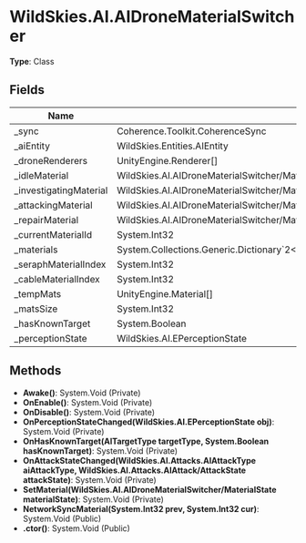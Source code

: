 ﻿# WildSkies.AI.AIDroneMaterialSwitcher

**Type**: Class

## Fields

| Name | Type | Access |
|------|------|--------|
| _sync | Coherence.Toolkit.CoherenceSync | Private |
| _aiEntity | WildSkies.Entities.AIEntity | Private |
| _droneRenderers | UnityEngine.Renderer[] | Private |
| _idleMaterial | WildSkies.AI.AIDroneMaterialSwitcher/MatGroup | Private |
| _investigatingMaterial | WildSkies.AI.AIDroneMaterialSwitcher/MatGroup | Private |
| _attackingMaterial | WildSkies.AI.AIDroneMaterialSwitcher/MatGroup | Private |
| _repairMaterial | WildSkies.AI.AIDroneMaterialSwitcher/MatGroup | Private |
| _currentMaterialId | System.Int32 | Public |
| _materials | System.Collections.Generic.Dictionary`2<WildSkies.AI.AIDroneMaterialSwitcher/MaterialState,WildSkies.AI.AIDroneMaterialSwitcher/MatGroup> | Private |
| _seraphMaterialIndex | System.Int32 | Private |
| _cableMaterialIndex | System.Int32 | Private |
| _tempMats | UnityEngine.Material[] | Private |
| _matsSize | System.Int32 | Private |
| _hasKnownTarget | System.Boolean | Private |
| _perceptionState | WildSkies.AI.EPerceptionState | Private |

## Methods

- **Awake()**: System.Void (Private)
- **OnEnable()**: System.Void (Private)
- **OnDisable()**: System.Void (Private)
- **OnPerceptionStateChanged(WildSkies.AI.EPerceptionState obj)**: System.Void (Private)
- **OnHasKnownTarget(AITargetType targetType, System.Boolean hasKnownTarget)**: System.Void (Private)
- **OnAttackStateChanged(WildSkies.AI.Attacks.AIAttackType aiAttackType, WildSkies.AI.Attacks.AIAttack/AttackState attackState)**: System.Void (Private)
- **SetMaterial(WildSkies.AI.AIDroneMaterialSwitcher/MaterialState materialState)**: System.Void (Private)
- **NetworkSyncMaterial(System.Int32 prev, System.Int32 cur)**: System.Void (Public)
- **.ctor()**: System.Void (Public)

